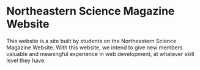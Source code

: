# Northeastern Science Magazine Website

This website is a site built by students on the Northeastern Science Magazine Website. With this website, we intend to give new members valuable and meaningful experience in web development, at whatever skill level they have. 
